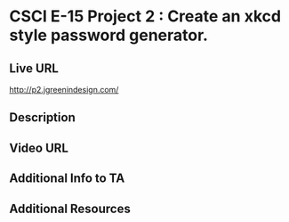 # CSCI E-15 Project 2 : Create an xkcd style password generator.

## Live URL
<http://p2.jgreenindesign.com/>

## Description


## Video URL


## Additional Info to TA


## Additional Resources
